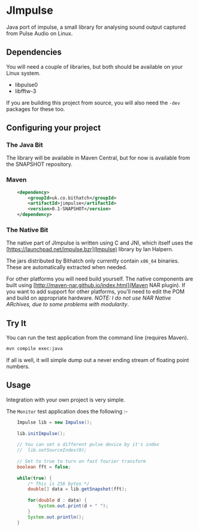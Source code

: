 # JImpulse

Java port of impulse, a small library for analysing sound output captured from Pulse Audio on Linux.

## Dependencies

You will need a couple of libraries, but both should be available on your Linux system. 

 * libpulse0
 * libfftw-3
 
If you are building this project from source, you will also need the `-dev` packages for these too.

## Configuring your project

### The Java Bit

The library will be available in Maven Central, but for now is available from the SNAPSHOT repository.

### Maven

```xml
	<dependency>
		<groupId>uk.co.bithatch</groupId>
		<artifactId>jimpulse</artifactId>
		<version>0.1-SNAPSHOT</version>
	</dependency>
```

### The Native Bit

The native part of JImpulse is written using C and JNI, which itself uses the  [https://launchpad.net/impulse.bzr](Impulse) library by Ian Halpern. 

The jars distributed by Bithatch only currently contain `x86_64` binaries. These are automatically extracted when needed.

For other platforms you will need build yourself. The native components are built using [http://maven-nar.github.io/index.html](Maven NAR plugin). If you want to add support for other platforms, you'll need to edit the POM and build on appropriate hardware. *NOTE: I do not use NAR Native ARchives, due to some problems with modularity*.

## Try It

You can run the test application from the command line (requires Maven).

```sh
mvn compile exec:java
```

If all is well, it will simple dump out a never ending stream of floating point numbers.


## Usage

Integration with your own project is very simple.

The `Monitor` test application does the following :-

```java
	Impulse lib = new Impulse();
	
	lib.initImpulse();
	
	// You can set a different pulse device by it's index
	//	lib.setSourceIndex(0);
	
	// Set to true to turn on fast fourier transform
	boolean fft = false;
	
	while(true) {
		/* This is 256 bytes */
		double[] data = lib.getSnapshot(fft);
		
		for(double d : data) {
			System.out.print(d + " ");
		}
		System.out.println();
	}
```
